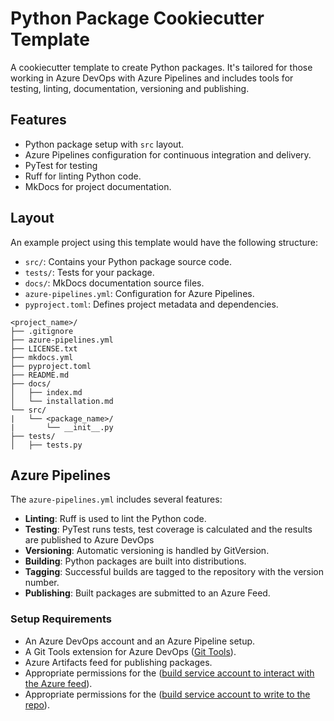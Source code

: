 # Python Package Cookiecutter Template

A cookiecutter template to create Python packages. It's tailored for those working in Azure DevOps with Azure Pipelines
and includes tools for testing, linting, documentation, versioning and publishing.

## Features

- Python package setup with `src` layout.
- Azure Pipelines configuration for continuous integration and delivery.
- PyTest for testing
- Ruff for linting Python code.
- MkDocs for project documentation.

## Layout

An example project using this template would have the following structure:

- `src/`: Contains your Python package source code.
- `tests/`: Tests for your package.
- `docs/`: MkDocs documentation source files.
- `azure-pipelines.yml`: Configuration for Azure Pipelines.
- `pyproject.toml`: Defines project metadata and dependencies.

```
<project_name>/
├── .gitignore
├── azure-pipelines.yml
├── LICENSE.txt
├── mkdocs.yml
├── pyproject.toml
├── README.md
├── docs/
│   ├── index.md
│   └── installation.md
└── src/
|   └── <package_name>/
|       └── __init__.py
├── tests/
│   ├── tests.py
```

## Azure Pipelines

The `azure-pipelines.yml` includes several features:

- **Linting**: Ruff is used to lint the Python code.
- **Testing**: PyTest runs tests, test coverage is calculated and the results are published to Azure DevOps
- **Versioning**: Automatic versioning is handled by GitVersion.
- **Building**: Python packages are built into distributions.
- **Tagging**: Successful builds are tagged to the repository with the version number.
- **Publishing**: Built packages are submitted to an Azure Feed.

### Setup Requirements

- An Azure DevOps account and an Azure Pipeline setup.
- A Git Tools extension for Azure
  DevOps ([Git Tools](https://marketplace.visualstudio.com/items?itemName=gittools.gittools)).
- Azure Artifacts feed for publishing packages.
- Appropriate permissions for
  the ([build service account to interact with the Azure feed](https://stackoverflow.com/questions/58780741/azure-devops-user-lacks-permission-to-complete-this-action-you-need-to-have-a)).
- Appropriate permissions for
  the ([build service account to write to the repo](https://learn.microsoft.com/en-us/azure/devops/pipelines/scripts/git-commands?view=azure-devops&tabs=yaml)).
